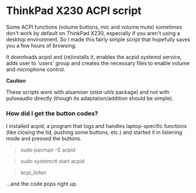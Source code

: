 # ThinkPad X230 ACPI script

Some ACPI functions (volume buttons, mic and volume mute) sometimes don't work by default on ThinkPad X230, especially if you aren't using a desktop environment. So I made this fairly simple script that hopefully saves you a few hours of browsing. 

It downloads acpid and (re)installs it, enables the acpid systemd service, adds user to 'users' group and creates the necessary files to enable volume and microphone control.

**Caution**

These scripts work with alsamixer (*alsa-utils* package) and not with pulseaudio directly (though its adaptation/addition should be simple).

### How did I get the button codes?

I installed acpid, a program that logs and handles laptop-specific functions (like closing the lid, pushing some buttons, etc.) and started it in listening mode and pressed the buttons.

> sudo pacman -S acpid

> sudo systemctl start acpid

> acpi\_listen

...and the code pops right up. 
